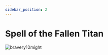 ```yaml
---
sidebar_position: 2
---
```


# Spell of the Fallen Titan

![bravery10might](https://vwiki.valorserver.com/api/item/picture/spell%20of%20the%20fallen%20titan)
